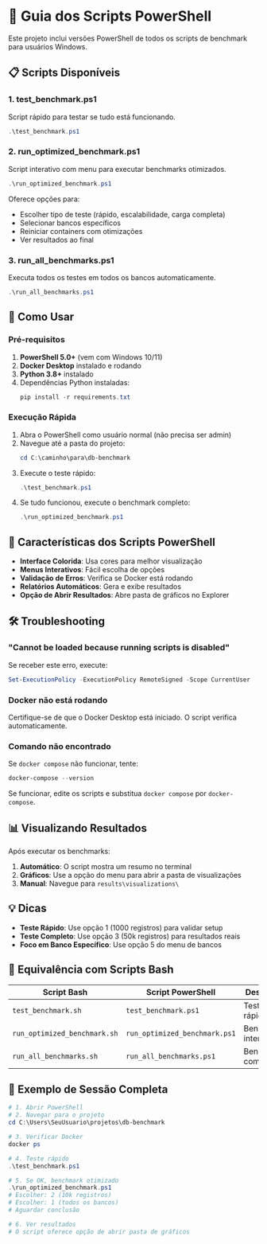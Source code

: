 # 🔷 Guia dos Scripts PowerShell

Este projeto inclui versões PowerShell de todos os scripts de benchmark para usuários Windows.

## 📋 Scripts Disponíveis

### 1. **test_benchmark.ps1**
Script rápido para testar se tudo está funcionando.

```powershell
.\test_benchmark.ps1
```

### 2. **run_optimized_benchmark.ps1**
Script interativo com menu para executar benchmarks otimizados.

```powershell
.\run_optimized_benchmark.ps1
```

Oferece opções para:
- Escolher tipo de teste (rápido, escalabilidade, carga completa)
- Selecionar bancos específicos
- Reiniciar containers com otimizações
- Ver resultados ao final

### 3. **run_all_benchmarks.ps1**
Executa todos os testes em todos os bancos automaticamente.

```powershell
.\run_all_benchmarks.ps1
```

## 🚀 Como Usar

### Pré-requisitos

1. **PowerShell 5.0+** (vem com Windows 10/11)
2. **Docker Desktop** instalado e rodando
3. **Python 3.8+** instalado
4. Dependências Python instaladas:
   ```powershell
   pip install -r requirements.txt
   ```

### Execução Rápida

1. Abra o PowerShell como usuário normal (não precisa ser admin)
2. Navegue até a pasta do projeto:
   ```powershell
   cd C:\caminho\para\db-benchmark
   ```
3. Execute o teste rápido:
   ```powershell
   .\test_benchmark.ps1
   ```
4. Se tudo funcionou, execute o benchmark completo:
   ```powershell
   .\run_optimized_benchmark.ps1
   ```

## 🎨 Características dos Scripts PowerShell

- **Interface Colorida**: Usa cores para melhor visualização
- **Menus Interativos**: Fácil escolha de opções
- **Validação de Erros**: Verifica se Docker está rodando
- **Relatórios Automáticos**: Gera e exibe resultados
- **Opção de Abrir Resultados**: Abre pasta de gráficos no Explorer

## 🛠️ Troubleshooting

### "Cannot be loaded because running scripts is disabled"

Se receber este erro, execute:
```powershell
Set-ExecutionPolicy -ExecutionPolicy RemoteSigned -Scope CurrentUser
```

### Docker não está rodando

Certifique-se de que o Docker Desktop está iniciado. O script verifica automaticamente.

### Comando não encontrado

Se `docker compose` não funcionar, tente:
```powershell
docker-compose --version
```

Se funcionar, edite os scripts e substitua `docker compose` por `docker-compose`.

## 📊 Visualizando Resultados

Após executar os benchmarks:

1. **Automático**: O script mostra um resumo no terminal
2. **Gráficos**: Use a opção do menu para abrir a pasta de visualizações
3. **Manual**: Navegue para `results\visualizations\`

## 💡 Dicas

- **Teste Rápido**: Use opção 1 (1000 registros) para validar setup
- **Teste Completo**: Use opção 3 (50k registros) para resultados reais
- **Foco em Banco Específico**: Use opção 5 do menu de bancos

## 🔄 Equivalência com Scripts Bash

| Script Bash | Script PowerShell | Descrição |
|-------------|-------------------|-----------|
| `test_benchmark.sh` | `test_benchmark.ps1` | Teste rápido |
| `run_optimized_benchmark.sh` | `run_optimized_benchmark.ps1` | Benchmark interativo |
| `run_all_benchmarks.sh` | `run_all_benchmarks.ps1` | Benchmark completo |

## 📝 Exemplo de Sessão Completa

```powershell
# 1. Abrir PowerShell
# 2. Navegar para o projeto
cd C:\Users\SeuUsuario\projetos\db-benchmark

# 3. Verificar Docker
docker ps

# 4. Teste rápido
.\test_benchmark.ps1

# 5. Se OK, benchmark otimizado
.\run_optimized_benchmark.ps1
# Escolher: 2 (10k registros)
# Escolher: 1 (todos os bancos)
# Aguardar conclusão

# 6. Ver resultados
# O script oferece opção de abrir pasta de gráficos
``` 
